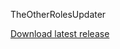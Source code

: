 TheOtherRolesUpdater

[Download latest release](https://github.com/besipopesi/TheOtherRolesUpdater/releases/latest/download/TheOtherRolesUpdater.zip)

